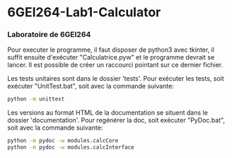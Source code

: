 # 6GEI264-Lab1-Calculator
### Laboratoire de 6GEI264

Pour executer le programme, il faut disposer de python3 avec tkinter, il suffit ensuite d'exécuter "Calculatrice.pyw" et le programme devrait se lancer.
Il est possible de créer un raccourci pointant sur ce dernier fichier.

Les tests unitaires sont dans le dossier 'tests'.
Pour exécuter les tests, soit exécuter "UnitTest.bat", soit avec la commande suivante:

```bash
python -m unittest
```

Les versions au format HTML de la documentation se situent dans le dossier 'documentation'.
Pour regénérer la doc, soit exécuter "PyDoc.bat", soit avec la commande suivante:

```bash
python -m pydoc -w modules.calcCore
python -m pydoc -w modules.calcInterface
```